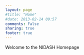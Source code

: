 ```yaml
---
layout: page
#title: "Home"
#date: 2013-02-14 09:57
comments: False
sharing: true
footer: true
---
```


Welcome to the NIDASH Homepage 
